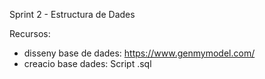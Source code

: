Sprint 2 - Estructura de Dades

Recursos:
  - disseny base de dades: https://www.genmymodel.com/
  - creacio base dades: Script .sql
